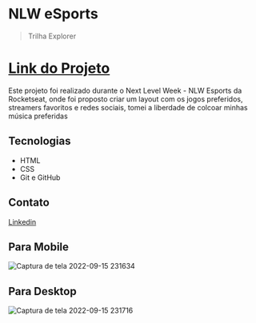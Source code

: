 # NLW eSports

> Trilha Explorer

<h1><a href="https://maferrs.github.io/NLW/" > Link do Projeto</a></h1>

<p>Este projeto foi realizado durante o Next Level Week - NLW Esports da Rocketseat, onde foi proposto criar um layout com os jogos preferidos, streamers favoritos e redes sociais, tomei a liberdade de colcoar minhas música preferidas</p>

## Tecnologias

- HTML
- CSS
- Git e GitHub

## Contato
<a href="https://www.linkedin.com/in/mafers/" > Linkedin</a>


<h2>Para Mobile</h2>

![Captura de tela 2022-09-15 231634](https://user-images.githubusercontent.com/90789503/190542070-d157db25-c45c-4c7b-9d41-43b73857ff73.png)

<h2>Para Desktop</h2>

![Captura de tela 2022-09-15 231716](https://user-images.githubusercontent.com/90789503/190542158-5a7f4c4e-ce77-45ec-be07-811b54bd4db4.png)


